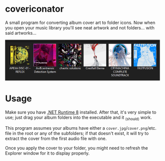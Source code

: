 # covericonator
A small program for converting album cover art to folder icons. Now when you open your music library you'll see neat artwork and not folders... with said artworks...

<p align="center"><img src="preview.png" alt="covericonator preview"></p>

# Usage
Make sure you have [.NET Runtime 8](https://dotnet.microsoft.com/download/dotnet/8.0) installed. 
After that, it's very simple to use; just drag your album folders into the executable and it <sub>(should)</sub> work.

This program assumes your albums have either a `cover.jpg`/`cover.png`/etc. file in the root or any of the subfolders; if that doesn't exist, it will try to extract the cover from the first audio file with one.

Once you apply the cover to your folder, you might need to refresh the Explorer window for it to display properly.